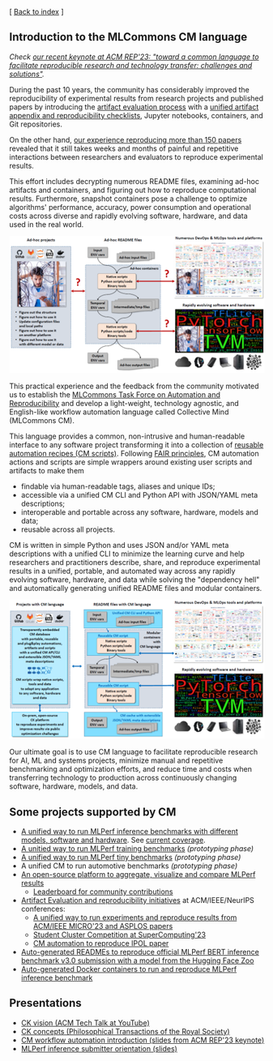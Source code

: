 [ [Back to index](README.md) ]

## Introduction to the MLCommons CM language

*Check [our recent keynote at ACM REP'23: "toward a common language to facilitate reproducible research and technology transfer: challenges and solutions"]( https://doi.org/10.5281/zenodo.8105339 ).*


During the past 10 years, the community has considerably improved 
the reproducibility of experimental results from research projects and published papers
by introducing the [artifact evaluation process](https://cTuning.org/ae) 
with a [unified artifact appendix and reproducibility checklists](https://github.com/mlcommons/ck/blob/master/docs/artifact-evaluation/checklist.md), 
Jupyter notebooks, containers, and Git repositories. 

On the other hand, [our experience reproducing more than 150 papers](https://www.youtube.com/watch?v=7zpeIVwICa4)
revealed that it still takes weeks and months of painful and
repetitive interactions between researchers and evaluators to reproduce experimental results. 

This effort includes decrypting numerous README files, examining ad-hoc artifacts 
and containers, and figuring out how to reproduce computational results.
Furthermore, snapshot containers pose a challenge to optimize algorithms' performance, 
accuracy, power consumption and operational costs across diverse 
and rapidly evolving software, hardware, and data used in the real world.

![](https://raw.githubusercontent.com/ctuning/ck-guide-images/master/cm-ad-hoc-projects.png)

This practical experience and the feedback from the community motivated 
us to establish the [MLCommons Task Force on Automation and Reproducibility](taskforce.md)
and develop a light-weight, technology agnostic, and English-like 
workflow automation language called Collective Mind (MLCommons CM).

This language provides a common, non-intrusive and human-readable interface to any software project 
transforming it into a collection of [reusable automation recipes (CM scripts)]( https://github.com/mlcommons/ck/tree/master/cm-mlops/script ).
Following [FAIR principles](https://www.go-fair.org/fair-principles), CM automation actions and scripts 
are simple wrappers around existing user scripts and artifacts to make them
* findable via human-readable tags, aliases and unique IDs;
* accessible via a unified CM CLI and Python API with JSON/YAML meta descriptions;
* interoperable and portable across any software, hardware, models and data;
* reusable across all projects.

CM is written in simple Python and uses JSON and/or YAML meta descriptions with a unified CLI
to minimize the learning curve and help researchers and practitioners describe, share, and reproduce experimental results 
in a unified, portable, and automated way across any rapidly evolving software, hardware, and data
while solving the "dependency hell" and automatically generating unified README files and modular containers.

![](https://raw.githubusercontent.com/ctuning/ck-guide-images/master/cm-unified-projects.png)

Our ultimate goal is to use CM language to facilitate reproducible research for AI, ML and systems projects, 
minimize manual and repetitive benchmarking and optimization efforts, 
and reduce time and costs when transferring technology to production
across continuously changing software, hardware, models, and data.


## Some projects supported by CM

* [A unified way to run MLPerf inference benchmarks with different models, software and hardware](mlperf/inference). See [current coverage](https://github.com/mlcommons/ck/issues/1052).
* [A unitied way to run MLPerf training benchmarks](tutorials/reproduce-mlperf-training.md) *(prototyping phase)*
* [A unified way to run MLPerf tiny benchmarks](tutorials/reproduce-mlperf-tiny.md) *(prototyping phase)*
* A unified CM to run automotive benchmarks *(prototyping phase)*
* [An open-source platform to aggregate, visualize and compare MLPerf results](https://access.cknowledge.org/playground/?action=experiments)
  * [Leaderboard for community contributions](https://access.cknowledge.org/playground/?action=contributors)
* [Artifact Evaluation and reproducibility initiatives](https://cTuning.org/ae) at ACM/IEEE/NeurIPS conferences:
  * [A unified way to run experiments and reproduce results from ACM/IEEE MICRO'23 and ASPLOS papers](https://github.com/ctuning/cm4research)
  * [Student Cluster Competition at SuperComputing'23](https://github.com/mlcommons/ck/blob/master/docs/tutorials/scc23-mlperf-inference-bert.md)
  * [CM automation to reproduce IPOL paper](https://github.com/mlcommons/ck/blob/master/cm-mlops/script/reproduce-ipol-paper-2022-439/README-extra.md)
* [Auto-generated READMEs to reproduce official MLPerf BERT inference benchmark v3.0 submission with a model from the Hugging Face Zoo](https://github.com/mlcommons/submissions_inference_3.0/tree/main/open/cTuning/code/huggingface-bert/README.md)
* [Auto-generated Docker containers to run and reproduce MLPerf inference benchmark](../cm-mlops/script/app-mlperf-inference/dockerfiles/retinanet)

## Presentations

* [CK vision (ACM Tech Talk at YouTube)](https://www.youtube.com/watch?v=7zpeIVwICa4) 
* [CK concepts (Philosophical Transactions of the Royal Society)](https://doi.org/10.1098/rsta.2020.0211) 
* [CM workflow automation introduction (slides from ACM REP'23 keynote)](https://doi.org/10.5281/zenodo.8105339)
* [MLPerf inference submitter orientation (slides)](https://doi.org/10.5281/zenodo.8144274) 
